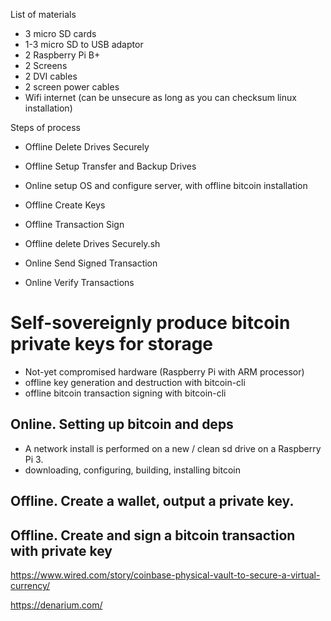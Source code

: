 List of materials
- 3 micro SD cards
- 1-3 micro SD to USB adaptor
- 2 Raspberry Pi B+
- 2 Screens
- 2 DVI cables
- 2 screen power cables
- Wifi internet (can be unsecure as long as you can checksum linux installation)


Steps of process
- Offline Delete Drives Securely
- Offline Setup Transfer and Backup Drives
- Online setup OS and configure server, with offline bitcoin installation 
- Offline Create Keys
- Offline Transaction Sign
- Offline delete Drives Securely.sh

- Online Send Signed Transaction
- Online Verify Transactions


# Self-sovereignly produce bitcoin private keys for storage
  - Not-yet compromised hardware (Raspberry Pi with ARM processor)
  - offline key generation and destruction with bitcoin-cli
  - offline bitcoin transaction signing with bitcoin-cli

## Online. Setting up bitcoin and deps
- A network install is performed on a new / clean sd drive on a Raspberry Pi 3.
- downloading, configuring, building, installing bitcoin

## Offline. Create a wallet, output a private key.

## Offline. Create and sign a bitcoin transaction with private key

https://www.wired.com/story/coinbase-physical-vault-to-secure-a-virtual-currency/

https://denarium.com/
